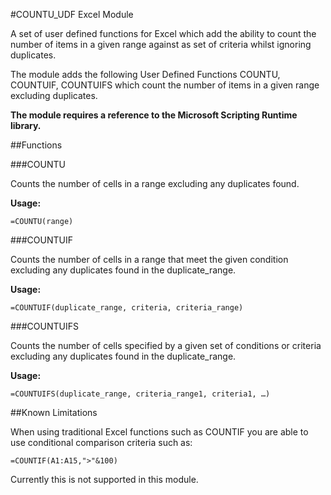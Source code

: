 #COUNTU_UDF Excel Module

A set of user defined functions for Excel which add the ability to count the number of items in a given range against as set of criteria whilst ignoring duplicates.

The module adds the following User Defined Functions COUNTU, COUNTUIF, COUNTUIFS which count the number of items in a given range excluding duplicates.

**The module requires a reference to the Microsoft Scripting Runtime library.**

##Functions

###COUNTU

Counts the number of cells in a range excluding any duplicates
found.

**Usage:**
```
=COUNTU(range)
```

###COUNTUIF

Counts the number of cells in a range that meet the given
condition excluding any duplicates found in the
duplicate_range.

**Usage:**
```
=COUNTUIF(duplicate_range, criteria, criteria_range)
```

###COUNTUIFS

Counts the number of cells specified by a given set of
conditions or criteria excluding any duplicates found in the
duplicate_range.

**Usage:**
```
=COUNTUIFS(duplicate_range, criteria_range1, criteria1, …)
```

##Known Limitations

When using traditional Excel functions such as COUNTIF you are able to use conditional comparison criteria such as:
```
=COUNTIF(A1:A15,">"&100)
```
Currently this is not supported in this module.
